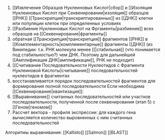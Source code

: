 1) [[Извлечение Образцов Нуклеиновых Кислот|сбор]] и [[Изоляция Нуклеиновых Кислот при Секвенировании|изоляция]] образцов [[РНК]] [[Транскрипция|транскриптированных]] из [[ДНК]] клетки или популяции клеток при определенных условиях
2) [[Разбиение Нуклеиновых Кислот на Фргаменты|разбиение]] всех образцов на [[Секвенирование|фрагменты]]
3) обратная [[Транскрипция|транскрипция]] фрагментов [[РНК]] в [[Комплементарность|комплементарные]] фрагменты [[ДНК]] (из Википедии: т.к. РНК молекула менее [[|стабильная]] (что понимается под стабильностью?) чем ДНК. Поэтому для дальнейшей [[Амплификация ДНК|амплификации]], РНК не подходит)
4) [[Считивание Последовательности Нуклеотидов с Фрагмента Нуклеиновой Кислоты|считывание]] последовательностей нуклеотидов в фрагментах
5) восстанавливается порядок последовательностей фрагментов для формирования полной последовательности
Если необходима [[Секвенирование|квантизация]]:
6) [[Выравнивание]] считанных последовательностей или участков последовательности, полученной после секвенирования (этап 5) с [[Геном|геномом]] 
7) Рассчет вектора - профиля экспрессии: для каждого гена вычисляется количество выровненных с ним считанных последовательностей

Алгоритмы выравнивания:
[[Kallisto]]
[[Salmon]]
[[BLAST]]